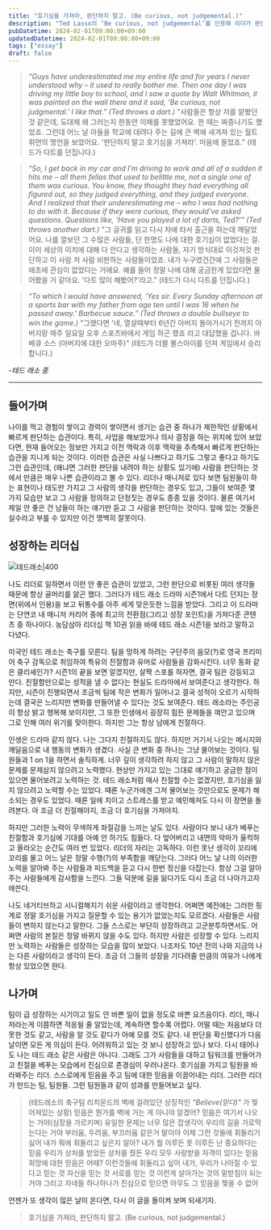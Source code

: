 ```yaml
---
title: "호기심을 가져라, 판단하지 말고. (Be curious, not judgemental.)"
description: "Ted Lasso의 ‘Be curious, not judgemental’를 인용해 리더가 판단 대신 질문을 던질 때 만들어지는 신뢰와 성장 경험을 풀어낸 에세이."
pubDatetime: 2024-02-01T09:00:00+09:00
updatedDatetime: 2024-02-01T09:00:00+09:00
tags: ["essay"]
draft: false
---
```


> _“Guys have underestimated me my entire life and for years I never understood why – it used to really bother me. Then one day I was driving my little boy to school, and I saw a quote by Walt Whitman, it was painted on the wall there and it said, ‘Be curious, not judgmental.’ I like that.” (Ted throws a dart.)_
> "사람들은 항상 저를 얕봤던 것 같은데, 도대체 왜 그러는지 한동안 이해를 못했었어요. 한 때는 짜증나기도 했었죠. 그런데 어느 날 아들을 학교에 데려다 주는 길에 큰 벽에 새겨져 있는 월트 휘먼의 명언을 보았어요. '판단하지 말고 호기심을 가져라'. 마음에 들었죠." (테드가 다트를 던집니다.)

> _“So, I get back in my car and I’m driving to work and all of a sudden it hits me – all them fellas that used to belittle me, not a single one of them was curious. You know, they thought they had everything all figured out, so they judged everything, and they judged everyone. And I realized that their underestimating me – who I was had nothing to do with it. Because if they were curious, they would’ve asked questions. Questions like, ‘Have you played a lot of darts, Ted?’” (Ted throws another dart.)_
> "그 글귀를 읽고 다시 차에 타서 출근을 하는데 깨달았어요. 나를 깔보던 그 수많은 사람들, 단 한명도 나에 대한 호기심이 없었다는 걸. 이미 세상의 이치에 대해 다 안다고 생각하는 사람들, 자기 방식대로 이것저것 판단하고 이 사람 저 사람 비판하는 사람들이었죠. 내가 누구였건간에 그 사람들은 애초에 관심이 없었다는 거에요. 예를 들어 정말 나에 대해 궁금한게 있었다면 물어봤을 거 같아요. '다트 많이 해봤어?'라고." (테드가 다시 다트를 던집니다.)

> _“To which I would have answered, ‘Yes sir. Every Sunday afternoon at a sports bar with my father from age ten until I was 16 when he passed away.’ Barbecue sauce.” (Ted throws a double bullseye to win the game.)_
> "그랬다면 '네, 열살때부터 6년간 아버지 돌아가시기 전까지 아버지랑 매주 일요일 오후 스포츠바에서 게임 하곤 했죠 라고 대답했을 겁니다. 바베큐 소스 (아버지에 대한 오마주)" (테드가 더블 불스아이를 던져 게임에서 승리합니다.)

_-테드 래소 중_

---

## 들어가며

나이를 먹고 경험이 쌓이고 경력이 쌓이면서 생기는 습관 중 하나가 제한적인 상황에서 빠르게 판단하는 습관이다. 특히, 사업을 해보았거나 의사 결정을 하는 위치에 있어 보았다면, 현재 들어오는 정보만 가지고 이전 맥락과 이후 맥락을 추측해서 빠르게 판단하는 습관을 지니게 되는 것이다. 이러한 습관은 사실 나쁘다고 하기도 그렇고 좋다고 하기도 그런 습관인데, (왜냐면 그러한 판단을 내려야 하는 상황도 있기에) 사람을 판단하는 것에서 만큼은 매우 나쁜 습관이라고 볼 수 있다.
리더나 매니저로 있다 보면 팀원들이 하는 표현이나 태도만 가지고 그 사람의 생각을 판단하는 경우도 있고, 그들이 보여준 몇 가지 모습만 보고 그 사람을 정의하고 단정짓는 경우도 종종 있을 것이다. 물론 여기서 제일 안 좋은 건 남들이 하는 얘기만 듣고 그 사람을 판단하는 것이다. 앞에 있는 것들은 실수라고 부를 수 있지만 이건 명백히 잘못이다.

## 성장하는 리더십

![테드래소|400](https://i.imgur.com/xjd5f9G.jpeg)

나도 리더로 일하면서 이런 안 좋은 습관이 있었고, 그런 판단으로 비롯된 여러 생각들 때문에 항상 골머리를 앓곤 했다. 그러다가 테드 래소 드라마 시즌1에서 다트 던지는 장면(위에서 인용)을 보고 뒤통수를 아주 세게 맞은듯한 느낌을 받았다. 그리고 이 드라마는 단연코 내 매니저 커리어 중에 최고의 전환점(그리고 성장 포인트)을 가져다준 콘텐츠 중 하나이다. 농담삼아 리더십 책 10권 읽을 바에 테드 래소 시즌1을 보라고 말하고 다녔다.

미국인 테드 래소는 축구를 모른다. 팀을 망하게 하려는 구단주의 음모(?)로 영국 프리미어 축구 감독으로 취임하여 특유의 친절함과 유머로 사람들을 감화시킨다. 너무 동화 같은 클리셰인가? 시즌1의 끝을 보면 알겠지만, 살짝 스포를 하자면, 결국 팀은 강등되고 만다. 친절함만으로는 성적을 낼 수 없다는 현실도 드라마에서 보여준다고 생각한다. 하지만, 시즌이 진행되면서 조금씩 팀에 작은 변화가 일어나고 결국 성적이 오르기 시작하는데 결국은 느리지만 변화를 만들어낼 수 있다는 것도 보여준다. 테드 래소라는 주인공이 항상 밝고 행복해 보이지만, 그 또한 인생에서 굉장히 힘든 문제들을 껴안고 있으며 그로 인해 여러 위기를 맞이한다. 하지만 그는 항상 남에게 친절하다.

인생은 드라마 같지 않다. 나는 그다지 친절하지도 않다. 하지만 거기서 나오는 메시지와 깨달음으로 내 행동의 변화가 생겼다. 사실 큰 변화 중 하나는 그냥 물어보는 것이다. 팀원들과 1 on 1을 하면서 솔직하게. 너무 깊이 생각하려 하지 않고 그 사람이 말하지 않은 문제를 문제삼지 않으려고 노력했다. 현상만 가지고 있는 그대로 얘기하고 궁금한 점이 있으면 물어보려고 노력하는 것. 테드 래소처럼 매사 친절할 수는 없겠지만, 호기심을 잃지 않으려고 노력할 수는 있었다. 때론 누군가에겐 그저 물어보는 것만으로도 문제가 해소되는 경우도 있었다. 때론 일에 치이고 스트레스를 받고 예민해져도 다시 이 장면을 돌려본다. 아 조금 더 친절해야지, 조금 더 호기심을 가져야지.

하지만 그러한 노력이 무색하게 좌절감을 느끼는 날도 있다. 사람이다 보니 내가 베푸는 친절함과 호기심에 기대를 아예 안 하기도 힘들다. 다 엎어버리고 내면의 악마가 울컥하고 올라오는 순간도 여러 번 있었다. 리더의 자리는 고독하다. 이런 못난 생각이 꼬리에 꼬리를 물고 어느 날은 정말 수행(?)의 부족함을 깨닫는다. 그러다 어느 날 나의 이러한 노력을 알아봐 주는 사람들과 피드백을 듣고 다시 한번 정신을 다잡는다. 항상 그걸 알아주는 사람들에게 감사함을 느낀다. 그들 덕분에 길을 잃다가도 다시 조금 더 나아가고자 애쓴다.

나도 네거티브하고 시니컬해지기 쉬운 사람이라고 생각한다. 어쩌면 예전에는 그러한 핑계로 정말 호기심을 가지고 질문할 수 있는 용기가 없었는지도 모르겠다. 사람들은 사람들이 변하지 않는다고 말한다. 그들 스스로는 부단히 성장하려고 고군분투하면서도. 어쩌면 사람의 본질은 정말 바뀌지 않을 수도 있다. 하지만 사람은 성장할 수 있다. 느리지만 노력하는 사람들은 성장하는 모습을 많이 보았다. 나조차도 10년 전의 나와 지금의 나는 다른 사람이라고 생각이 든다. 조금 더 그들의 성장을 기다려줄 만큼의 여유가 나에게 항상 있었으면 한다.

## 나가며

팀이 급 성장하는 시기이고 일도 안 바쁜 일이 없을 정도로 바쁜 요즈음이다. 리더, 매니저라는게 이쯤하면 적응될 줄 알았는데, 계속하면 할수록 어렵다. 어떨 때는 처음보다 더 못한 것도 같고, 사람을 알 것도 같다가 아예 모를 것도 같다. 내 판단을 확신했다가 다음 날이면 모든 게 의심이 든다. 어려워하고 있는 것 보니 성장하고 있나 보다.
다시 태어나도 나는 테드 래소 같은 사람은 아니다. 그래도 그가 사람들을 대하고 팀워크를 만들어가고 친절을 베푸는 모습에서 진심으로 존경심이 우러나온다. 호기심을 가지고 팀원을 바라봐주는 리더. 스스로에게 믿음을 주고 팀에 대한 믿음을 이끌어내는 리더. 그러한 리더가 만드는 팀, 팀원들. 그런 팀원들과 같이 성과를 만들어보고 싶다.

> (테드래소의 축구팀 리치몬드의 벽에 걸려있던 상징적인 _"Believe(믿다)"_ 가 찢어져있는 상황)
> 믿음은 뭔가를 벽에 거는 게 아니야 알겠어?
> 믿음은 여기서 나오는 거야(심장을 가르키며)
> 유일한 문제는 너무 많은 잡생각이 우리의 길을 가로막는다는 거야
> 부러움, 두려움, 부끄러움 같은거 말이야
> 이제 그런 것들에 휘둘리기 싫어
> 내가 뭐에 휘둘리고 싶은지 알아?
> 내가 뭘 이루든 못 이루든 난 중요하다는 믿음
> 우리가 상처를 받았든 상처를 줬든
> 우리 모두 사랑받을 자격이 있다는 믿음
> 희망에 대한 믿음은 어때?
> 이런것들에 휘둘리고 싶어
> 내가, 우리가 나아질 수 있다고 믿는 것
> 자신을 믿는 것
> 서로를 믿는 것
> 이런게 살아가는 것의 밑받침이 되는거야
> 그리고 자네들 하나하나가 진심으로 믿으면
> 아무도 그 믿음을 찢을 수 없어

언젠가 또 생각이 많은 날이 온다면, 다시 이 글을 돌이켜 보며 되새기자.

> 호기심을 가져라, 판단하지 말고. (Be curious, not judgemental.)
